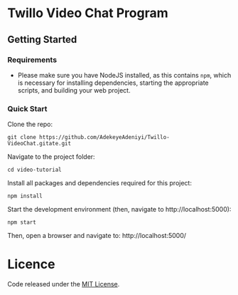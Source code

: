 <h1>Twillo Video Chat Program </h1>

## Getting Started

### Requirements
* Please make sure you have NodeJS installed, as this contains `npm`, which is necessary
for installing dependencies, starting the appropriate scripts, and building your web project.

### Quick Start
Clone the repo:

    git clone https://github.com/AdekeyeAdeniyi/Twillo-VideoChat.gitate.git

Navigate to the project folder:

    cd video-tutorial

Install all packages and dependencies required for this project:

    npm install
    
Start the development environment (then, navigate to http://localhost:5000):

    npm start
 
Then, open a browser and navigate to: http://localhost:5000/ 


# Licence
Code released under the [MIT License](LICENSE.md).